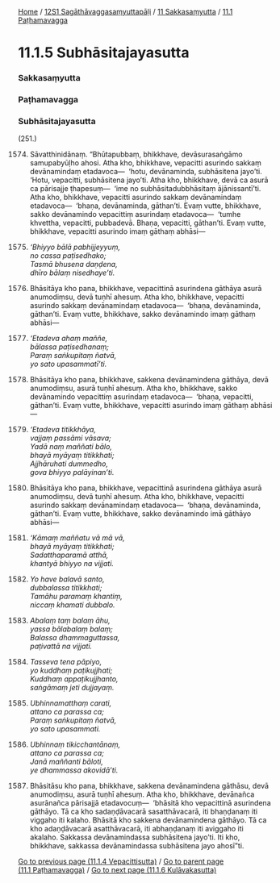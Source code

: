 
[Home](/) / [12S1 Sagāthāvaggasaṃyuttapāḷi](../../../12S1.md) / [11 Sakkasaṃyutta](../../11.md) / [11.1 Paṭhamavagga](../11.1.md)

# 11.1.5 Subhāsitajayasutta

### Sakkasaṃyutta

### Paṭhamavagga

### Subhāsitajayasutta

(251.)

1574. Sāvatthinidānaṃ. “Bhūtapubbaṃ, bhikkhave, devāsurasaṅgāmo samupabyūḷho ahosi. Atha kho, bhikkhave, vepacitti asurindo sakkaṃ devānamindaṃ etadavoca—  ‘hotu, devānaminda, subhāsitena jayo’ti. ‘Hotu, vepacitti, subhāsitena jayo’ti. Atha kho, bhikkhave, devā ca asurā ca pārisajje ṭhapesuṃ—  ‘ime no subhāsitadubbhāsitaṃ ājānissantī’ti. Atha kho, bhikkhave, vepacitti asurindo sakkaṃ devānamindaṃ etadavoca—  ‘bhaṇa, devānaminda, gāthan’ti. Evaṃ vutte, bhikkhave, sakko devānamindo vepacittiṃ asurindaṃ etadavoca—  ‘tumhe khvettha, vepacitti, pubbadevā. Bhaṇa, vepacitti, gāthan’ti. Evaṃ vutte, bhikkhave, vepacitti asurindo imaṃ gāthaṃ abhāsi—

1575. _‘Bhiyyo bālā pabhijjeyyuṃ,_  
_no cassa paṭisedhako;_  
_Tasmā bhusena daṇḍena,_  
_dhīro bālaṃ nisedhaye’ti._  


1576. Bhāsitāya kho pana, bhikkhave, vepacittinā asurindena gāthāya asurā anumodiṃsu, devā tuṇhī ahesuṃ. Atha kho, bhikkhave, vepacitti asurindo sakkaṃ devānamindaṃ etadavoca—  ‘bhaṇa, devānaminda, gāthan’ti. Evaṃ vutte, bhikkhave, sakko devānamindo imaṃ gāthaṃ abhāsi—

1577. _‘Etadeva ahaṃ maññe,_  
_bālassa paṭisedhanaṃ;_  
_Paraṃ saṅkupitaṃ ñatvā,_  
_yo sato upasammatī’ti._  


1578. Bhāsitāya kho pana, bhikkhave, sakkena devānamindena gāthāya, devā anumodiṃsu, asurā tuṇhī ahesuṃ. Atha kho, bhikkhave, sakko devānamindo vepacittiṃ asurindaṃ etadavoca—  ‘bhaṇa, vepacitti, gāthan’ti. Evaṃ vutte, bhikkhave, vepacitti asurindo imaṃ gāthaṃ abhāsi—

1579. _‘Etadeva titikkhāya,_  
_vajjaṃ passāmi vāsava;_  
_Yadā naṃ maññati bālo,_  
_bhayā myāyaṃ titikkhati;_  
_Ajjhāruhati dummedho,_  
_gova bhiyyo palāyinan’ti._  


1580. Bhāsitāya kho pana, bhikkhave, vepacittinā asurindena gāthāya asurā anumodiṃsu, devā tuṇhī ahesuṃ. Atha kho, bhikkhave, vepacitti asurindo sakkaṃ devānamindaṃ etadavoca—  ‘bhaṇa, devānaminda, gāthan’ti. Evaṃ vutte, bhikkhave, sakko devānamindo imā gāthāyo abhāsi—

1581. _‘Kāmaṃ maññatu vā mā vā,_  
_bhayā myāyaṃ titikkhati;_  
_Sadatthaparamā atthā,_  
_khantyā bhiyyo na vijjati._  


1582. _Yo have balavā santo,_  
_dubbalassa titikkhati;_  
_Tamāhu paramaṃ khantiṃ,_  
_niccaṃ khamati dubbalo._  


1583. _Abalaṃ taṃ balaṃ āhu,_  
_yassa bālabalaṃ balaṃ;_  
_Balassa dhammaguttassa,_  
_paṭivattā na vijjati._  


1584. _Tasseva tena pāpiyo,_  
_yo kuddhaṃ paṭikujjhati;_  
_Kuddhaṃ appaṭikujjhanto,_  
_saṅgāmaṃ jeti dujjayaṃ._  


1585. _Ubhinnamatthaṃ carati,_  
_attano ca parassa ca;_  
_Paraṃ saṅkupitaṃ ñatvā,_  
_yo sato upasammati._  


1586. _Ubhinnaṃ tikicchantānaṃ,_  
_attano ca parassa ca;_  
_Janā maññanti bāloti,_  
_ye dhammassa akovidā’ti._  


1587. Bhāsitāsu kho pana, bhikkhave, sakkena devānamindena gāthāsu, devā anumodiṃsu, asurā tuṇhī ahesuṃ. Atha kho, bhikkhave, devānañca asurānañca pārisajjā etadavocuṃ—  ‘bhāsitā kho vepacittinā asurindena gāthāyo. Tā ca kho sadaṇḍāvacarā sasatthāvacarā, iti bhaṇḍanaṃ iti viggaho iti kalaho. Bhāsitā kho sakkena devānamindena gāthāyo. Tā ca kho adaṇḍāvacarā asatthāvacarā, iti abhaṇḍanaṃ iti aviggaho iti akalaho. Sakkassa devānamindassa subhāsitena jayo’ti. Iti kho, bhikkhave, sakkassa devānamindassa subhāsitena jayo ahosī”ti.

[Go to previous page (11.1.4 Vepacittisutta)](11.1.4.md) / [Go to parent page (11.1 Paṭhamavagga)](../11.1.md) / [Go to next page (11.1.6 Kulāvakasutta)](11.1.6.md)


